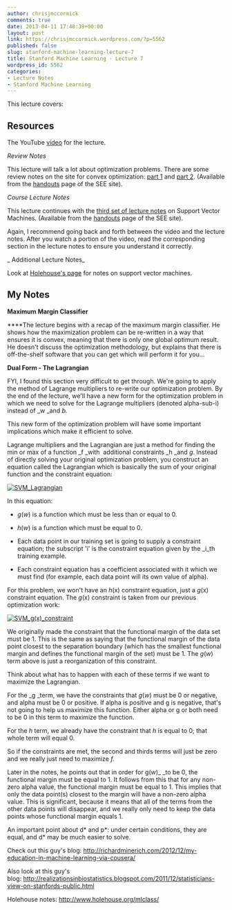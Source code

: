 ```yaml
---
author: chrisjmccormick
comments: true
date: 2013-04-11 17:48:39+00:00
layout: post
link: https://chrisjmccormick.wordpress.com/?p=5562
published: false
slug: stanford-machine-learning-lecture-7
title: Stanford Machine Learning - Lecture 7
wordpress_id: 5562
categories:
- Lecture Notes
- Stanford Machine Learning
---
```


This lecture covers:


## **Resources**


The YouTube [video](http://www.youtube.com/watch?v=s8B4A5ubw6c) for the lecture.

_Review Notes_

This lecture will talk a lot about optimization problems. There are some review notes on the site for convex optimization: [part 1](http://see.stanford.edu/materials/aimlcs229/cs229-cvxopt.pdf) and [part 2](http://see.stanford.edu/materials/aimlcs229/cs229-cvxopt2.pdf). (Available from the [handouts](http://see.stanford.edu/see/materials/aimlcs229/handouts.aspx) page of the SEE site).

_Course Lecture Notes_

This lecture continues with the [third set of lecture notes](http://see.stanford.edu/materials/aimlcs229/cs229-notes3.pdf) on Support Vector Machines. (Available from the [handouts](http://see.stanford.edu/see/materials/aimlcs229/handouts.aspx) page of the SEE site).

Again, I recommend going back and forth between the video and the lecture notes. After you watch a portion of the video, read the corresponding section in the lecture notes to ensure you understand it correctly.

_ Additional Lecture Notes_

Look at [Holehouse's page](http://www.holehouse.org/mlclass/) for notes on support vector machines.


## My Notes


**Maximum Margin Classifier**

****The lecture begins with a recap of the maximum margin classifier. He shows how the maximization problem can be re-written in a way that ensures it is convex, meaning that there is only one global optimum result. He doesn't discuss the optimization methodology, but explains that there is off-the-shelf software that you can get which will perform it for you...

**Dual Form - The Lagrangian**

FYI, I found this section very difficult to get through. We're going to apply the method of Lagrange multipliers to re-write our optimization problem. By the end of the lecture, we'll have a new form for the optimization problem in which we need to solve for the Lagrange multipliers (denoted alpha-sub-i) instead of _w _and _b._

This new form of the optimization problem will have some important implications which make it efficient to solve.

Lagrange multipliers and the Lagrangian are just a method for finding the min or max of a function _f _with  additional constraints _h _and _g_. Instead of directly solving your original optimization problem, you construct an equation called the Lagrangian which is basically the sum of your original function and the constraint equation:

[![SVM_Lagrangian](http://chrisjmccormick.files.wordpress.com/2013/04/svm_lagrangian.png?w=470)](http://chrisjmccormick.files.wordpress.com/2013/04/svm_lagrangian.png)

In this equation:



	
  * _g_(_w_) is a function which must be less than or equal to 0.


	
  * _h_(_w_) is a function which must be equal to 0.

	
  * Each data point in our training set is going to supply a constraint equation; the subscript 'i' is the constraint equation given by the _i_th training example.

	
  * Each constraint equation has a coefficient associated with it which we must find (for example, each data point will its own value of alpha).


For this problem, we won't have an _h_(x) constraint equation, just a _g_(x) constraint equation. The _g_(x) constraint is taken from our previous optimization work:

[![SVM_g(x)_constraint](http://chrisjmccormick.files.wordpress.com/2013/04/svm_gx_constraint.png)](http://chrisjmccormick.files.wordpress.com/2013/04/svm_gx_constraint.png)

We originally made the constraint that the functional margin of the data set must be 1. This is the same as saying that the functional margin of the data point closest to the separation boundary (which has the smallest functional margin and defines the functional margin of the set) must be 1. The _g_(_w_) term above is just a reorganization of this constraint.

Think about what has to happen with each of these terms if we want to maximize the Lagrangian.

For the _g _term, we have the constraints that _g_(_w_) must be 0 or negative, and alpha must be 0 or positive. If alpha is positive and g is negative, that's not going to help us maximize this function. Either alpha or g or both need to be 0 in this term to maximize the function.

For the _h_ term, we already have the constraint that _h_ is equal to 0; that whole term will equal 0.

So if the constraints are met, the second and thirds terms will just be zero and we really just need to maximize _f._

Later in the notes, he points out that in order for g(_w_)_ _to be 0, the functional margin must be equal to 1. It follows from this that for any non-zero alpha value, the functional margin must be equal to 1. This implies that only the data point(s) closest to the margin will have a non-zero alpha value. This is significant, because it means that all of the terms from the other data points will disappear, and we really only need to keep the data points whose functional margin equals 1.

An important point about d* and p*: under certain conditions, they are equal, and d* may be much easier to solve.

Check out this guy's blog: http://richardminerich.com/2012/12/my-education-in-machine-learning-via-cousera/

Also look at this guy's blog: http://realizationsinbiostatistics.blogspot.com/2011/12/statisticians-view-on-stanfords-public.html

Holehouse notes: http://www.holehouse.org/mlclass/
